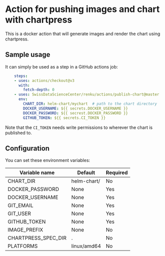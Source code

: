 # Action for pushing images and chart with chartpress

This is a docker action that will generate images and render the chart using chartpress.

## Sample usage

It can simply be used as a step in a GitHub actions job:

```yaml
    steps:
    - uses: actions/checkout@v3
      with:
        fetch-depth: 0
    - uses: SwissDataScienceCenter/renku/actions/publish-chart@master
      env:
        CHART_DIR: helm-chart/mychart  # path to the chart directory
        DOCKER_USERNAME: ${{ secrets.DOCKER_USERNAME }}
        DOCKER_PASSWORD: ${{ secrest.DOCKER_PASSWORD }}
        GITHUB_TOKEN: ${{ secrets.CI_TOKEN }}
```

Note that the `CI_TOKEN` needs write permissions to wherever the chart is
published to.

## Configuration

You can set these environment variables:

| Variable name        | Default     | Required |
| -------------------- | ----------- | ---------|
| CHART_DIR            | helm-chart/ | No       |
| DOCKER_PASSWORD      | None        | Yes      |
| DOCKER_USERNAME      | None        | Yes      |
| GIT_EMAIL            | None        | Yes      |
| GIT_USER             | None        | Yes      |
| GITHUB_TOKEN         | None        | Yes      |
| IMAGE_PREFIX         | None        | No       |
| CHARTPRESS_SPEC_DIR  | .           | No       |
| PLATFORMS            | linux/amd64 | No       |

